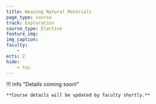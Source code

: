 ```yaml
---
title: Weaving Natural Materials
page_type: course
track: Exploration
course_type: Elective
feature_img:
img_caption:
faculty:
    - 
ects: 2
hide:
    - toc
---
```


!!! info "Details coming soon!"

    **Course details will be updated by faculty shortly.**
